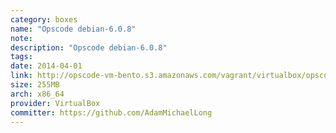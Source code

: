 ```yaml
---
category: boxes
name: "Opscode debian-6.0.8"
note: 
description: "Opscode debian-6.0.8"
tags:
date: 2014-04-01
link: http://opscode-vm-bento.s3.amazonaws.com/vagrant/virtualbox/opscode_debian-6.0.8_chef-provisionerless.box
size: 255MB
arch: x86_64
provider: VirtualBox
committer: https://github.com/AdamMichaelLong
---
```

